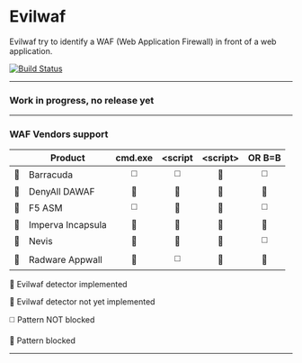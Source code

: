 # Evilwaf

Evilwaf try to identify a WAF (Web Application Firewall) in front of a web application.

[![Build Status](https://secure.travis-ci.org/eviltik/evilwaf.png)](http://travis-ci.org/eviltik/evilwaf)

<!--[![NPM](https://nodei.co/npm-dl/evilwaf.png)](https://nodei.co/npm-dl/evilwaf/)-->

----

### Work in progress, no release yet

----

### WAF Vendors support


|                        | Product           | cmd.exe               | &lt;script            | &lt;script&gt;         | OR B=B                   |
| :--------------------: | ----------------- | :-------------------: | :-------------------: | :--------------------: | :----------------------: |
| :large_orange_diamond: | Barracuda         | :white_medium_square: | :white_medium_square: | :white_square_button:  | :white_medium_square:    |
| :large_blue_diamond:   | DenyAll DAWAF     | :white_square_button: | :white_square_button: | :white_square_button:  | :white_square_button:    |
| :large_orange_diamond: | F5 ASM            | :white_medium_square: | :white_square_button: | :white_square_button:  | :white_medium_square:    |
| :large_blue_diamond:   | Imperva Incapsula | :white_square_button: | :white_square_button: | :white_square_button:  | :white_square_button:    |
| :large_orange_diamond: | Nevis             | :white_square_button: | :white_square_button: | :white_square_button:  | :white_medium_square:    |
| :large_orange_diamond: | Radware Appwall   | :white_square_button: | :white_medium_square: | :white_square_button:  | :white_square_button:    |

:large_blue_diamond: Evilwaf detector implemented

:large_orange_diamond: Evilwaf detector not yet implemented

:white_medium_square: Pattern NOT blocked

:white_square_button: Pattern blocked

----